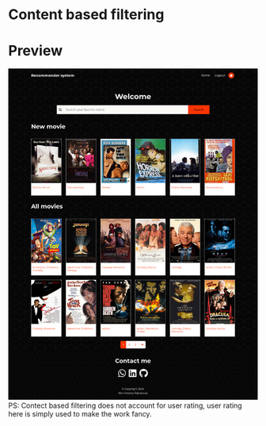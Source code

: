 # Content based filtering

# Preview
![Home](./images/home_page.png)
PS: Contect based filtering does not account for user rating, user rating here is simply used to make the work fancy.